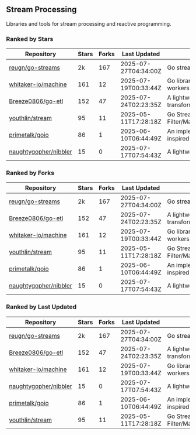 ## Stream Processing

Libraries and tools for stream processing and reactive programming.

### Ranked by Stars

| Repository | Stars | Forks | Last Updated | Description | 
|------------|-------|-------|--------------|-------------|
| [reugn/go-streams](https://github.com/reugn/go-streams) | 2k | 167 | 2025-07-27T04:34:00Z |  Go stream processing library. |
| [whitaker-io/machine](https://github.com/whitaker-io/machine) | 161 | 12 | 2025-07-19T00:33:44Z |  Go library for writing and generating stream workers with built in metrics and traceability. |
| [Breeze0806/go-etl](https://github.com/Breeze0806/go-etl) | 152 | 47 | 2025-07-24T02:23:35Z |  A lightweight toolkit for data source extraction, transformation, and loading (ETL). |
| [youthlin/stream](https://github.com/youthlin/stream) | 95 | 11 | 2025-05-11T17:28:18Z |  Go Stream, like Java 8 Stream: Filter/Map/FlatMap/Peek/Sorted/ForEach/Reduce... |
| [primetalk/goio](https://github.com/primetalk/goio) | 86 | 1 | 2025-06-10T06:44:49Z |  An implementation of IO, Stream, Fiber for Golang, inspired by awesome Scala libraries cats and fs2. |
| [naughtygopher/nibbler](https://github.com/naughtygopher/nibbler) | 15 | 0 | 2025-07-17T07:54:43Z |  A lightweight package for micro batch processing. |

### Ranked by Forks

| Repository | Stars | Forks | Last Updated | Description | 
|------------|-------|-------|--------------|-------------|
| [reugn/go-streams](https://github.com/reugn/go-streams) | 2k | 167 | 2025-07-27T04:34:00Z |  Go stream processing library. |
| [Breeze0806/go-etl](https://github.com/Breeze0806/go-etl) | 152 | 47 | 2025-07-24T02:23:35Z |  A lightweight toolkit for data source extraction, transformation, and loading (ETL). |
| [whitaker-io/machine](https://github.com/whitaker-io/machine) | 161 | 12 | 2025-07-19T00:33:44Z |  Go library for writing and generating stream workers with built in metrics and traceability. |
| [youthlin/stream](https://github.com/youthlin/stream) | 95 | 11 | 2025-05-11T17:28:18Z |  Go Stream, like Java 8 Stream: Filter/Map/FlatMap/Peek/Sorted/ForEach/Reduce... |
| [primetalk/goio](https://github.com/primetalk/goio) | 86 | 1 | 2025-06-10T06:44:49Z |  An implementation of IO, Stream, Fiber for Golang, inspired by awesome Scala libraries cats and fs2. |
| [naughtygopher/nibbler](https://github.com/naughtygopher/nibbler) | 15 | 0 | 2025-07-17T07:54:43Z |  A lightweight package for micro batch processing. |

### Ranked by Last Updated

| Repository | Stars | Forks | Last Updated | Description | 
|------------|-------|-------|--------------|-------------|
| [reugn/go-streams](https://github.com/reugn/go-streams) | 2k | 167 | 2025-07-27T04:34:00Z |  Go stream processing library. |
| [Breeze0806/go-etl](https://github.com/Breeze0806/go-etl) | 152 | 47 | 2025-07-24T02:23:35Z |  A lightweight toolkit for data source extraction, transformation, and loading (ETL). |
| [whitaker-io/machine](https://github.com/whitaker-io/machine) | 161 | 12 | 2025-07-19T00:33:44Z |  Go library for writing and generating stream workers with built in metrics and traceability. |
| [naughtygopher/nibbler](https://github.com/naughtygopher/nibbler) | 15 | 0 | 2025-07-17T07:54:43Z |  A lightweight package for micro batch processing. |
| [primetalk/goio](https://github.com/primetalk/goio) | 86 | 1 | 2025-06-10T06:44:49Z |  An implementation of IO, Stream, Fiber for Golang, inspired by awesome Scala libraries cats and fs2. |
| [youthlin/stream](https://github.com/youthlin/stream) | 95 | 11 | 2025-05-11T17:28:18Z |  Go Stream, like Java 8 Stream: Filter/Map/FlatMap/Peek/Sorted/ForEach/Reduce... |

